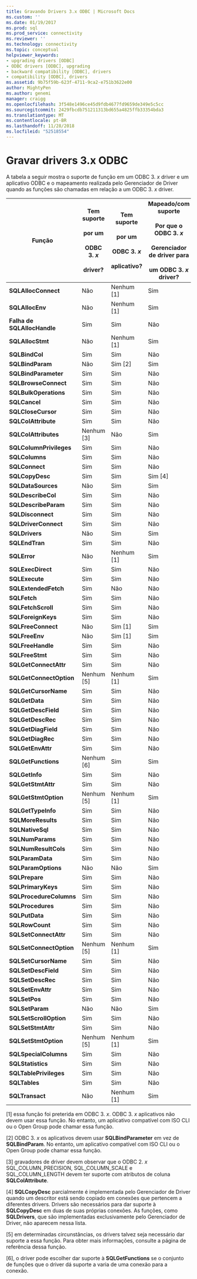 ```yaml
---
title: Gravando Drivers 3.x ODBC | Microsoft Docs
ms.custom: ''
ms.date: 01/19/2017
ms.prod: sql
ms.prod_service: connectivity
ms.reviewer: ''
ms.technology: connectivity
ms.topic: conceptual
helpviewer_keywords:
- upgrading drivers [ODBC]
- ODBC drivers [ODBC], upgrading
- backward compatibility [ODBC], drivers
- compatibility [ODBC], drivers
ms.assetid: 9b75f59b-623f-4711-9ca2-e751b3622e00
author: MightyPen
ms.author: genemi
manager: craigg
ms.openlocfilehash: 3f548e1496ce45d9fdb4677fd9659de349e5c5cc
ms.sourcegitcommit: 2429fbcdb751211313bd655a4825ffb33354bda3
ms.translationtype: MT
ms.contentlocale: pt-BR
ms.lasthandoff: 11/28/2018
ms.locfileid: "52518554"
---
```

# <a name="writing-odbc-3x-drivers"></a>Gravar drivers 3.x ODBC
A tabela a seguir mostra o suporte de função em um ODBC 3. *x* driver e um aplicativo ODBC e o mapeamento realizada pelo Gerenciador de Driver quando as funções são chamadas em relação a um ODBC 3. *x* driver.  
  
|Função|Tem suporte<br /><br /> por um<br /><br /> ODBC 3. *x*<br /><br /> driver?|Tem suporte<br /><br /> por um<br /><br /> ODBC 3. *x*<br /><br /> aplicativo?|Mapeado/com suporte<br /><br /> Por que o ODBC 3. *x*<br /><br /> Gerenciador de driver para<br /><br /> um ODBC 3. *x* driver?|  
|--------------|----------------------------------------------------|---------------------------------------------------------|---------------------------------------------------------------------------------------------|  
|**SQLAllocConnect**|Não|Nenhum [1]|Sim|  
|**SQLAllocEnv**|Não|Nenhum [1]|Sim|  
|**Falha de SQLAllocHandle**|Sim|Sim|Não|  
|**SQLAllocStmt**|Não|Nenhum [1]|Sim|  
|**SQLBindCol**|Sim|Sim|Não|  
|**SQLBindParam**|Não|Sim [2]|Sim|  
|**SQLBindParameter**|Sim|Sim|Não|  
|**SQLBrowseConnect**|Sim|Sim|Não|  
|**SQLBulkOperations**|Sim|Sim|Não|  
|**SQLCancel**|Sim|Sim|Não|  
|**SQLCloseCursor**|Sim|Sim|Não|  
|**SQLColAttribute**|Sim|Sim|Não|  
|**SQLColAttributes**|Nenhum [3]|Não|Sim|  
|**SQLColumnPrivileges**|Sim|Sim|Não|  
|**SQLColumns**|Sim|Sim|Não|  
|**SQLConnect**|Sim|Sim|Não|  
|**SQLCopyDesc**|Sim|Sim|Sim [4]|  
|**SQLDataSources**|Não|Sim|Sim|  
|**SQLDescribeCol**|Sim|Sim|Não|  
|**SQLDescribeParam**|Sim|Sim|Não|  
|**SQLDisconnect**|Sim|Sim|Não|  
|**SQLDriverConnect**|Sim|Sim|Não|  
|**SQLDrivers**|Não|Sim|Sim|  
|**SQLEndTran**|Sim|Sim|Não|  
|**SQLError**|Não|Nenhum [1]|Sim|  
|**SQLExecDirect**|Sim|Sim|Não|  
|**SQLExecute**|Sim|Sim|Não|  
|**SQLExtendedFetch**|Sim|Não|Não|  
|**SQLFetch**|Sim|Sim|Não|  
|**SQLFetchScroll**|Sim|Sim|Não|  
|**SQLForeignKeys**|Sim|Sim|Não|  
|**SQLFreeConnect**|Não|Sim [1]|Sim|  
|**SQLFreeEnv**|Não|Sim [1]|Sim|  
|**SQLFreeHandle**|Sim|Sim|Não|  
|**SQLFreeStmt**|Sim|Sim|Não|  
|**SQLGetConnectAttr**|Sim|Sim|Não|  
|**SQLGetConnectOption**|Nenhum [5]|Nenhum [1]|Sim|  
|**SQLGetCursorName**|Sim|Sim|Não|  
|**SQLGetData**|Sim|Sim|Não|  
|**SQLGetDescField**|Sim|Sim|Não|  
|**SQLGetDescRec**|Sim|Sim|Não|  
|**SQLGetDiagField**|Sim|Sim|Não|  
|**SQLGetDiagRec**|Sim|Sim|Não|  
|**SQLGetEnvAttr**|Sim|Sim|Não|  
|**SQLGetFunctions**|Nenhum [6]|Sim|Sim|  
|**SQLGetInfo**|Sim|Sim|Não|  
|**SQLGetStmtAttr**|Sim|Sim|Não|  
|**SQLGetStmtOption**|Nenhum [5]|Nenhum [1]|Sim|  
|**SQLGetTypeInfo**|Sim|Sim|Não|  
|**SQLMoreResults**|Sim|Sim|Não|  
|**SQLNativeSql**|Sim|Sim|Não|  
|**SQLNumParams**|Sim|Sim|Não|  
|**SQLNumResultCols**|Sim|Sim|Não|  
|**SQLParamData**|Sim|Sim|Não|  
|**SQLParamOptions**|Não|Não|Sim|  
|**SQLPrepare**|Sim|Sim|Não|  
|**SQLPrimaryKeys**|Sim|Sim|Não|  
|**SQLProcedureColumns**|Sim|Sim|Não|  
|**SQLProcedures**|Sim|Sim|Não|  
|**SQLPutData**|Sim|Sim|Não|  
|**SQLRowCount**|Sim|Sim|Não|  
|**SQLSetConnectAttr**|Sim|Sim|Não|  
|**SQLSetConnectOption**|Nenhum [5]|Nenhum [1]|Sim|  
|**SQLSetCursorName**|Sim|Sim|Não|  
|**SQLSetDescField**|Sim|Sim|Não|  
|**SQLSetDescRec**|Sim|Sim|Não|  
|**SQLSetEnvAttr**|Sim|Sim|Não|  
|**SQLSetPos**|Sim|Sim|Não|  
|**SQLSetParam**|Não|Não|Sim|  
|**SQLSetScrollOption**|Sim|Sim|Não|  
|**SQLSetStmtAttr**|Sim|Sim|Não|  
|**SQLSetStmtOption**|Nenhum [5]|Nenhum [1]|Sim|  
|**SQLSpecialColumns**|Sim|Sim|Não|  
|**SQLStatistics**|Sim|Sim|Não|  
|**SQLTablePrivileges**|Sim|Sim|Não|  
|**SQLTables**|Sim|Sim|Não|  
|**SQLTransact**|Não|Nenhum [1]|Sim|  
  
 [1] essa função foi preterida em ODBC 3. *x*. ODBC 3. *x* aplicativos não devem usar essa função. No entanto, um aplicativo compatível com ISO CLI ou o Open Group pode chamar essa função.  
  
 [2] ODBC 3. *x* os aplicativos devem usar **SQLBindParameter** em vez de **SQLBindParam**. No entanto, um aplicativo compatível com ISO CLI ou o Open Group pode chamar essa função.  
  
 [3] gravadores de driver devem observar que o ODBC 2. *x* SQL_COLUMN_PRECISION, SQL_COLUMN_SCALE e SQL_COLUMN_LENGTH devem ter suporte com atributos de coluna **SQLColAttribute**.  
  
 [4] **SQLCopyDesc** parcialmente é implementada pelo Gerenciador de Driver quando um descritor está sendo copiado em conexões que pertencem a diferentes drivers. Drivers são necessários para dar suporte à **SQLCopyDesc** em duas de suas próprias conexões. As funções, como **SQLDrivers**, que são implementadas exclusivamente pelo Gerenciador de Driver, não aparecem nessa lista.  
  
 [5] em determinadas circunstâncias, os drivers talvez seja necessário dar suporte a essa função. Para obter mais informações, consulte a página de referência dessa função.  
  
 [6], o driver pode escolher dar suporte à **SQLGetFunctions** se o conjunto de funções que o driver dá suporte a varia de uma conexão para a conexão.
